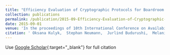 ```yaml
---
title: "Efficiency Evaluation of Cryptographic Protocols for Boardroom Voting"
collection: publications
permalink: /publication/2015-09-Efficiency-Evaluation-of-Cryptographic-Protocols-for-Boardroom-Voting
date: 2015-09-01
venue: 'In the proceedings of 10th International Conference on Availability, Reliability and Security (ARES 2015)'
citation: ' Oksana Kulyk,  Stephan Neumann,  Jurlind Budurushi,  Melanie Volkamer, &quot;Efficiency Evaluation of Cryptographic Protocols for Boardroom Voting.&quot; In the proceedings of 10th International Conference on Availability, Reliability and Security (ARES 2015), 2015.'
---
```

Use [Google Scholar](https://scholar.google.com/scholar?q=Efficiency+Evaluation+of+Cryptographic+Protocols+for+Boardroom+Voting){:target="_blank"} for full citation